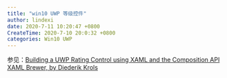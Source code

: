 ```yaml
---
title: "win10 UWP 等级控件"
author: lindexi
date: 2020-7-11 10:20:47 +0800
CreateTime: 2020-7-10 20:0:32 +0800
categories: Win10 UWP
---
```




参见：[Building a UWP Rating Control using XAML and the Composition API  XAML Brewer, by Diederik Krols](https://xamlbrewer.wordpress.com/2016/07/11/building-a-uwp-rating-control-using-xaml-and-the-composition-api/)
